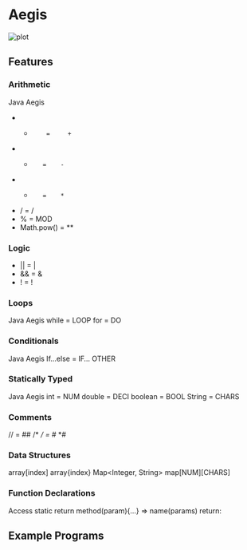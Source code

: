 # Aegis
![plot](https://github.com/Ulq1517/Aegis/blob/main/Aegis.png?raw=true)


## Features
### Arithmetic
Java            Aegis
+ +         =     +
+ -        =    -
+ *        =    *
+ /        =    /
+ %        =    MOD
+ Math.pow()     =    **
### Logic
+ ||        =    |
+ &&        =    &
+ !        =    !
### Loops
Java            Aegis
while         =    LOOP
for        =    DO
### Conditionals
Java            Aegis
If...else        =    IF… OTHER
### Statically Typed
Java            Aegis
int         =     NUM
double        =    DECI
boolean     =     BOOL
String         =    CHARS
### Comments
//        =    ##
/*  */         =    #* *#
### Data Structures
array[index]        array{index}
Map<Integer, String>    map[NUM][CHARS]
### Function Declarations
Access static return method(param){...}
=>
name(params) return: 


## Example Programs
